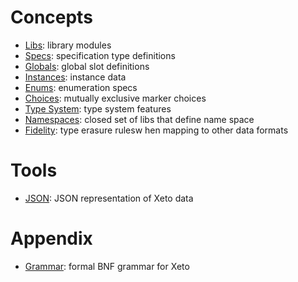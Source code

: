 # Concepts

- [Libs](Libs.md): library modules
- [Specs](Specs.md): specification type definitions
- [Globals](Globals.md): global slot definitions
- [Instances](Instances.md): instance data
- [Enums](Enums.md): enumeration specs
- [Choices](Choices.md): mutually exclusive marker choices
- [Type System](TypeSystem.md): type system features
- [Namespaces](Namespaces.md): closed set of libs that define name space
- [Fidelity](Fidelity.md): type erasure rulesw hen mapping to other data formats

# Tools

- [JSON](Json.md): JSON representation of Xeto data

# Appendix

- [Grammar](Grammar.md): formal BNF grammar for Xeto

